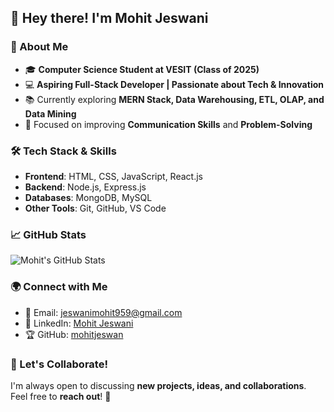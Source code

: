 ## 👋 Hey there! I'm Mohit Jeswani  

### 🚀 About Me
- 🎓 **Computer Science Student at VESIT (Class of 2025)**
- 💻 **Aspiring Full-Stack Developer | Passionate about Tech & Innovation**
- 📚 Currently exploring **MERN Stack, Data Warehousing, ETL, OLAP, and Data Mining**
- 🎯 Focused on improving **Communication Skills** and **Problem-Solving**

### 🛠️ Tech Stack & Skills
- **Frontend**: HTML, CSS, JavaScript, React.js
- **Backend**: Node.js, Express.js
- **Databases**: MongoDB, MySQL
- **Other Tools**: Git, GitHub, VS Code

### 📈 GitHub Stats
![Mohit's GitHub Stats](https://github-readme-stats.vercel.app/api?username=mohitjeswan&show_icons=true&theme=radical)

### 🌍 Connect with Me
- 📧 Email: [jeswanimohit959@gmail.com](mailto:jeswanimohit959@gmail.com)
- 🔗 LinkedIn: [Mohit Jeswani](https://www.linkedin.com/in/mohit-jeswani-a06838309/)
- 🏆 GitHub: [mohitjeswan](https://github.com/mohitjeswan)

### 🚀 Let's Collaborate!
I'm always open to discussing **new projects, ideas, and collaborations**. Feel free to **reach out**! 🚀

